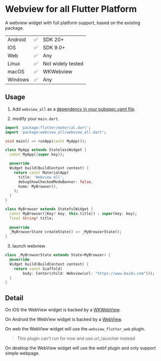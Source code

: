 # Webview for all Flutter Platform

A webview widget with full platform support, based on the existing package.  

|          |          |          |
| -------- | -------- | -------- |
| Android  | ✅       |SDK 20+   |
| IOS      | ✅       |SDK 9.0+  |
| Web      | ✅       | Any      |
| Linux    | ✅       |Not widely tested|
| macOS    | ✅       | WKWebview |
| Windows  | ✅       | Any      |

## Usage  

1. Add `webview_all` as a [dependency in your pubspec.yaml file](https://pub.dev/packages/webview_all/install).  

2. modify your `main.dart`.  

```dart
import 'package:flutter/material.dart';
import 'package:webview_all/webview_all.dart';

void main() => runApp(const MyApp());

class MyApp extends StatelessWidget {
  const MyApp({super.key});

  @override
  Widget build(BuildContext context) {
    return const MaterialApp(
      title: 'Webview All',
      debugShowCheckedModeBanner: false,
      home: MyBrowser(),
    );
  }
}

class MyBrowser extends StatefulWidget {
  const MyBrowser({Key? key, this.title}) : super(key: key);
  final String? title;
  
  @override
  _MyBrowserState createState() => _MyBrowserState();
}
```   

3. launch webview  

```dart  
class _MyBrowserState extends State<MyBrowser> {
  @override
  Widget build(BuildContext context) {
    return const Scaffold(
        body: Center(child: Webview(url: "https://www.baidu.com")));
  }
}
```  

## Detail  

On iOS the WebView widget is backed by a [WKWebView](https://developer.apple.com/documentation/webkit/wkwebview).  

On Android the WebView widget is backed by a [WebView](https://developer.android.com/reference/android/webkit/WebView).  

On web the WebView widget will use the `webview_flutter_web` plugin.   
> This plugin can't run for now and use url_launcher instead  

On desktop the WebView widget will use the webf plugin and only support simple webpage.  